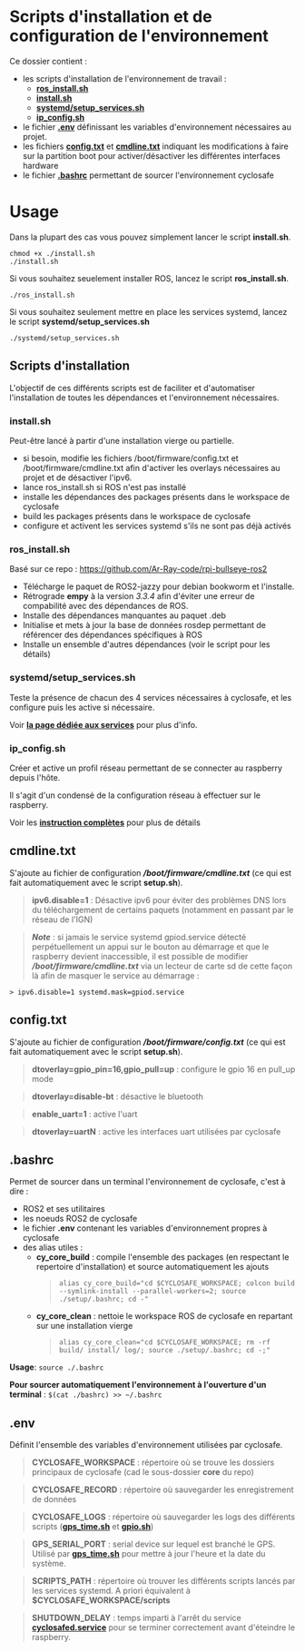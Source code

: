 # Scripts d'installation et de configuration de l'environnement

Ce dossier contient :

- les scripts d'installation de l'environnement de travail :
	- [**ros_install.sh**](#ros_installsh)
	- [**install.sh**](#installsh)
	- [**systemd/setup_services.sh**](#systemdsetup_servicessh)
	- [**ip_config.sh**](#ip_configsh)
- le fichier [**.env**](#env) définissant les variables d'environnement nécessaires au projet.
- les fichiers [**config.txt**](#configtxt) et [**cmdline.txt**](#cmdlinetxt) indiquant les modifications à faire sur la partition boot pour activer/désactiver les différentes interfaces hardware
- le fichier [**.bashrc**](#bahrc) permettant de sourcer l'environnement cyclosafe

# Usage

Dans la plupart des cas vous pouvez simplement lancer le script **install.sh**.

~~~
chmod +x ./install.sh
./install.sh
~~~

Si vous souhaitez seuelement installer ROS, lancez le script **ros_install.sh**.

~~~
./ros_install.sh
~~~

Si vous souhaitez seulement mettre en place les services systemd, lancez le script **systemd/setup_services.sh**

~~~
./systemd/setup_services.sh
~~~

## Scripts d'installation

L'objectif de ces différents scripts est de faciliter et d'automatiser l'installation de toutes les dépendances et l'environnement nécessaires.

### install.sh

Peut-être lancé à partir d'une installation vierge ou partielle.

- si besoin, modifie les fichiers /boot/firmware/config.txt et /boot/firmware/cmdline.txt afin d'activer les overlays nécessaires au projet et de désactiver l'ipv6.
- lance ros_install.sh si ROS n'est pas installé
- installe les dépendances des packages présents dans le workspace de cyclosafe
- build les packages présents dans le workspace de cyclosafe
- configure et activent les services systemd s'ils ne sont pas déjà activés

### ros_install.sh

Basé sur ce repo : https://github.com/Ar-Ray-code/rpi-bullseye-ros2

- Télécharge le paquet de ROS2-jazzy pour debian bookworm et l'installe.
- Rétrograde **empy** à la version *3.3.4* afin d'éviter une erreur de compabilité avec des dépendances de ROS.
- Installe des dépendances manquantes au paquet .deb
- Initialise et mets à jour la base de données rosdep permettant de référencer des dépendances spécifiques à ROS
- Installe un ensemble d'autres dépendances (voir le script pour les détails)

### systemd/setup_services.sh

Teste la présence de chacun des 4 services nécessaires à cyclosafe, et les configure puis les active si nécessaire.

Voir [**la page dédiée aux services**](systemd/README) pour plus d'info.

### ip_config.sh

Créer et active un profil réseau permettant de se connecter au raspberry depuis l'hôte.

Il s'agit d'un condensé de la configuration réseau à effectuer sur le raspberry.

Voir les [**instruction complètes**](../../network.md) pour plus de détails

## cmdline.txt

S'ajoute au fichier de configuration ***/boot/firmware/cmdline.txt*** (ce qui est fait automatiquement avec le script **setup.sh**).

> **ipv6.disable=1** : Désactive ipv6 pour éviter des problèmes DNS lors du téléchargement de certains paquets (notamment en passant par le réseau de l'IGN)

> ***Note*** : si jamais le service systemd gpiod.service détecté perpétuellement un appui sur le bouton au démarrage et que le raspberry devient inaccessible, il est possible de modifier ***/boot/firmware/cmdline.txt*** via un lecteur de carte sd de cette façon là afin de masquer le service au démarrage :
>
	> ipv6.disable=1 systemd.mask=gpiod.service

## config.txt

S'ajoute au fichier de configuration ***/boot/firmware/config.txt*** (ce qui est fait automatiquement avec le script **setup.sh**).

> **dtoverlay=gpio_pin=16,gpio_pull=up** : configure le gpio 16 en pull_up mode

> **dtoverlay=disable-bt** : désactive le bluetooth

> **enable_uart=1** : active l'uart

> **dtoverlay=uartN** : active les interfaces uart utilisées par cyclosafe


## .bashrc

Permet de sourcer dans un terminal l'environnement de cyclosafe, c'est à dire :
- ROS2 et ses utilitaires
- les noeuds ROS2 de cyclosafe
- le fichier **.env** contenant les variables d'environnement propres à cyclosafe
- des alias utiles :
	- **cy_core_build** : compile l'ensemble des packages (en respectant le repertoire d'installation) et source automatiquement les ajouts
		> `alias cy_core_build="cd $CYCLOSAFE_WORKSPACE; colcon build --symlink-install --parallel-workers=2; source ./setup/.bashrc; cd -"`
	- **cy_core_clean** : nettoie le workspace ROS de cyclosafe en repartant sur une installation vierge
		> `alias cy_core_clean="cd $CYCLOSAFE_WORKSPACE; rm -rf build/ install/ log/; source ./setup/.bashrc; cd -;"`

**Usage**:
`source ./.bashrc`

**Pour sourcer automatiquement l'environnement à l'ouverture d'un terminal** :
`$(cat ./bashrc) >> ~/.bashrc`

## .env

Définit l'ensemble des variables d'environnement utilisées par cyclosafe.

> **CYCLOSAFE_WORKSPACE** : répertoire où se trouve les dossiers principaux de cyclosafe (cad le sous-dossier **core** du repo)

> **CYCLOSAFE_RECORD** : répertoire où sauvegarder les enregistrement de données

> **CYCLOSAFE_LOGS** : répertoire où sauvegarder les logs des différents scripts ([**gps_time.sh**](../scripts/README#gps_timesh) et [**gpio.sh**](../scripts/README#gpiosh))

> **GPS_SERIAL_PORT** : serial device sur lequel est branché le GPS. Utilisé par [**gps_time.sh**](../scripts/README#gps_timesh) pour mettre à jour l'heure et la date du système.

> **SCRIPTS_PATH** : répertoire où trouver les différents scripts lancés par les services systemd. A priori équivalent à **$CYCLOSAFE_WORKSPACE/scripts**

> **SHUTDOWN_DELAY** : temps imparti à l'arrêt du service [**cyclosafed.service**](systemd/README#cyclosafedservice) pour se terminer correctement avant d'éteindre le raspberry.